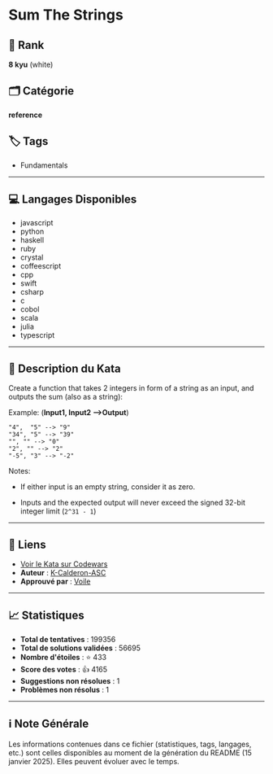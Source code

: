 # Sum The Strings

## 🏅 Rank
**8 kyu** (white)

## 🗂️ Catégorie
**reference**

## 🏷️ Tags
- Fundamentals

---

## 💻 Langages Disponibles
- javascript
- python
- haskell
- ruby
- crystal
- coffeescript
- cpp
- swift
- csharp
- c
- cobol
- scala
- julia
- typescript

---

## 📜 Description du Kata

Create a function that takes 2 integers in form of a string as an input, and outputs the sum (also as a string):

Example: (**Input1, Input2 -->Output**)

```
"4",  "5" --> "9"
"34", "5" --> "39"
"", "" --> "0"
"2", "" --> "2"
"-5", "3" --> "-2"
```

Notes:
- If either input is an empty string, consider it as zero.

- Inputs and the expected output will never exceed the signed 32-bit integer limit (`2^31 - 1`)

---

## 🔗 Liens
- [Voir le Kata sur Codewars](https://www.codewars.com/kata/5966e33c4e686b508700002d)
- **Auteur** : [K-Calderon-ASC](https://www.codewars.com/users/K-Calderon-ASC)
- **Approuvé par** : [Voile](https://www.codewars.com/users/Voile)

---

## 📈 Statistiques
- **Total de tentatives** : 199356
- **Total de solutions validées** : 56695
- **Nombre d'étoiles** : ⭐ 433
- **Score des votes** : 👍 4165
- **Suggestions non résolues** : 1
- **Problèmes non résolus** : 1

---

## ℹ️ Note Générale
Les informations contenues dans ce fichier (statistiques, tags, langages, etc.) sont celles disponibles au moment de la génération du README (15 janvier 2025). Elles peuvent évoluer avec le temps.
